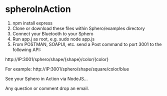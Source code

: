 # spheroInAction

1) npm install express
2) Clone or download these files within Sphero/examples directory
3) Connect your Bluetooth to your Sphero
4) Run app.j as root, e.g. sudo node app.js
5) From POSTMAN, SOAPUI, etc. send a Post command to port 3001 to the following API:

http://IP:3001/sphero/shape/{shape}/color/{color}

For example:
http://IP:3001/sphero/shape/square/color/blue

See your Sphero in Action via NodeJS...


Any question or comment drop an email.
